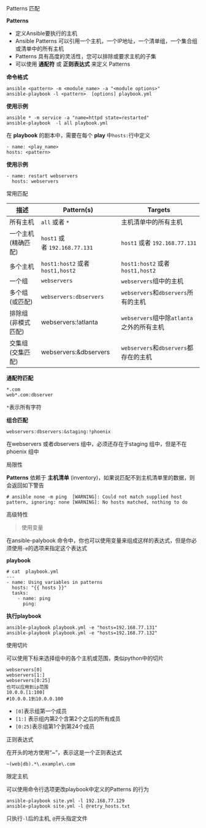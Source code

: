 Patterns 匹配

**Patterns** 
- 定义Ansible要执行的主机
- Ansible Patterns 可以引用一个主机，一个IP地址，一个清单组，一个集合组或清单中的所有主机
- Patterns 具有高度的灵活性，您可以排除或要求主机的子集
- 可以使用 **通配符** 或 **正则表达式** 来定义 Patterns 

**命令格式**

```
ansible <pattern> -m <module_name> -a "<module options>"
ansible-playbook -l <pattern>  [options] playbook.yml
```

**使用示例**

```
ansible * -m service -a "name=httpd state=restarted"
ansible-playbook  -l all playbook.yml
```

在 **playbook** 的剧本中，需要在每个 **play** 中`hosts:`行中定义

```
- name: <play_name>
hosts: <pattern>
```

**使用示例**

```
- name: restart webservers
  hosts: webservers
```

常用匹配

|描述|Pattern(s)|Targets|
|---|---|---|
|所有主机|`all` 或者 `*`|主机清单中的所有主机|
|一个主机(精确匹配)|`host1` 或者 `192.168.77.131`|`host1` 或者 `192.168.77.131`|
|多个主机|`host1:host2` 或者`host1,host2`|`host1:host2` 或者`host1,host2`|
|一个组|`webservers`|`webservers`组中的主机|
|多个组(或匹配)|`webservers:dbservers`|`webservers`和`dbservers`所有的主机|
|排除组(非模式匹配)|webservers:!atlanta|`webservers`组中除`atlanta`之外的所有主机|
|交集组(交集匹配)|webservers:&dbservers|`webservers`和`dbservers`都存在的主机|

**通配符匹配**

```
*.com
web*.com:dbserver
```

`*`表示所有字符

**组合匹配**

```
webservers:dbservers:&staging:!phoenix
```

在webservers 或者dbservers 组中，必须还存在于staging 组中，但是不在phoenix 组中

局限性

**Patterns** 依赖于 **主机清单** (inventory)，如果说匹配不到主机清单里的数据，则会返回如下警告

```
# ansible none -m ping  [WARNING]: Could not match supplied host pattern, ignoring: none [WARNING]: No hosts matched, nothing to do
```

高级特性

>使用变量

在ansible-palybook 命令中，你也可以使用变量来组成这样的表达式，但是你必须使用`-e`的选项来指定这个表达式

**playbook**

```
# cat  playbook.yml
---
- name: Using variables in patterns
  hosts: "{{ hosts }}"
  tasks:
    - name: ping
      ping:
```

**执行playbook**

```
ansible-playbook playbook.yml -e "hosts=192.168.77.131"
ansible-playbook playbook.yml -e "hosts=192.168.77.132"
```

使用切片

可以使用下标来选择组中的各个主机或范围，类似python中的切片

```
webservers[0]
webservers[1:]
webservers[0:25]
也可以应用到ip范围
10.0.0.[1:100]
#10.0.0.1到10.0.0.100
```

- `[0]`表示组第一个成员
- `[1:]` 表示组内第2个含第2个之后的所有成员
- `[0:25]`表示组第1个到第24个成员

正则表达式

在开头的地方使用“~”，表示这是一个正则表达式

```
~(web|db).*\.example\.com
```

限定主机

可以使用命令行选项更改playbook中定义的Patterns 的行为

```
ansible-playbook site.yml -l 192.168.77.129
ansible-playbook site.yml -l @retry_hosts.txt
```

只执行`-l`后的主机, `@`开头指定文件
